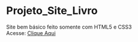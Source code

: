 # Projeto_Site_Livro
 Site bem básico feito somente com HTML5 e CSS3\
 Acesse: [Clique Aqui](https://cezar-deev.github.io/Site_Livro)
 
